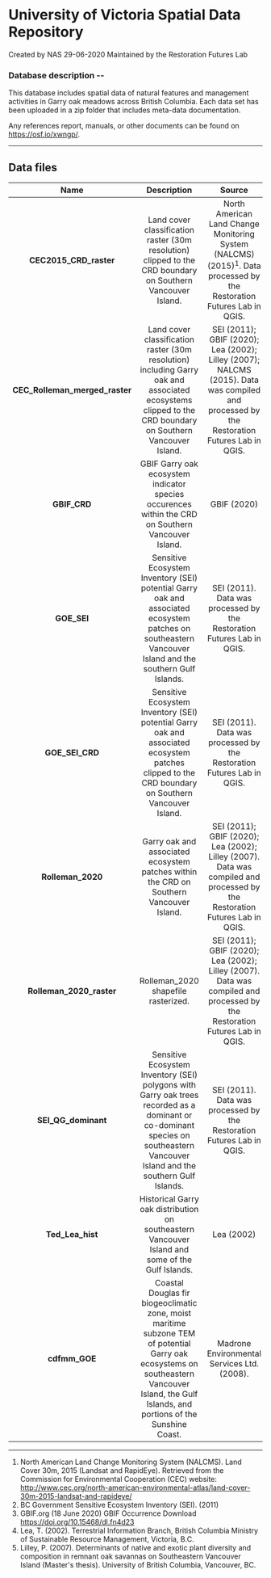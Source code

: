 # University of Victoria Spatial Data Repository

Created by NAS 29-06-2020
Maintained by the Restoration Futures Lab

### Database description --

This database includes spatial data of natural features and management activities in Garry oak meadows across British Columbia. Each data set has been uploaded in a zip folder that includes meta-data documentation.

Any references report, manuals, or other documents can be found on https://osf.io/xwngp/. 
*** 

## Data files

| Name | Description | Source | Extensions |
| :---: | :---: | :---: | :--- |
| <b>CEC2015_CRD_raster</b> | Land cover classification raster (30m resolution) clipped to the CRD boundary on Southern Vancouver Island. | North American Land Change Monitoring System (NALCMS)(2015)<sup>1</sup>. Data processed by the Restoration Futures Lab in QGIS. | pdf, zip |
| <b>CEC_Rolleman_merged_raster<b> | Land cover classification raster (30m resolution) including Garry oak and associated ecosystems clipped to the CRD boundary on Southern Vancouver Island. | SEI (2011); GBIF (2020); Lea (2002); Lilley (2007); NALCMS (2015). Data was compiled and processed by the Restoration Futures Lab in QGIS. | pdf, zip |
| <b>GBIF_CRD<b> | GBIF Garry oak ecosystem indicator species occurences within the CRD on Southern Vancouver Island. | GBIF (2020)| pdf, zip |
| <b>GOE_SEI<b> | Sensitive Ecosystem Inventory (SEI) potential Garry oak and associated ecosystem patches on southeastern Vancouver Island and the southern Gulf Islands. | SEI (2011). Data was processed by the Restoration Futures Lab in QGIS.| pdf, zip |
| <b>GOE_SEI_CRD<b> | Sensitive Ecosystem Inventory (SEI) potential Garry oak and associated ecosystem patches clipped to the CRD boundary on Southern Vancouver Island. | SEI (2011). Data was processed by the Restoration Futures Lab in QGIS. | pdf, zip |
| <b>Rolleman_2020<b> | Garry oak and associated ecosystem patches within the CRD on Southern Vancouver Island. | SEI (2011); GBIF (2020); Lea (2002); Lilley (2007). Data was compiled and processed by the Restoration Futures Lab in QGIS. | pdf, zip |
| <b>Rolleman_2020_raster<b> | Rolleman_2020 shapefile rasterized. | SEI (2011); GBIF (2020); Lea (2002); Lilley (2007). Data was compiled and processed by the Restoration Futures Lab in QGIS. | pdf, zip |
| <b>SEI_QG_dominant<b> | Sensitive Ecosystem Inventory (SEI) polygons with Garry oak trees recorded as a dominant or co-dominant species on southeastern Vancouver Island and the southern Gulf Islands. | SEI (2011). Data was processed by the Restoration Futures Lab in QGIS.| pdf, zip |
| <b>Ted_Lea_hist<b> | Historical Garry oak distribution on southeastern Vancouver Island and some of the Gulf Islands. | Lea (2002) | pdf, zip |
| <b>cdfmm_GOE<b> | Coastal Douglas fir biogeoclimatic zone, moist maritime subzone TEM of potential Garry oak ecosystems on southeastern Vancouver Island, the Gulf Islands, and portions of the Sunshine Coast. | Madrone Environmental Services Ltd. (2008). | pdf, zip |
*** 
1. North American Land Change Monitoring System (NALCMS). Land Cover 30m, 2015 (Landsat and RapidEye). Retrieved from the Commission for Environmental Cooperation (CEC) website: http://www.cec.org/north-american-environmental-atlas/land-cover-30m-2015-landsat-and-rapideye/
2. BC Government Sensitive Ecosystem Inventory (SEI). (2011)
3. GBIF.org (18 June 2020) GBIF Occurrence Download https://doi.org/10.15468/dl.fn4d23
4. Lea, T. (2002). Terrestrial Information Branch, British Columbia Ministry of Sustainable Resource Management, Victoria, B.C.
5. Lilley, P. (2007). Determinants of native and exotic plant diversity and composition in remnant oak savannas on Southeastern Vancouver Island (Master's thesis). University of British Columbia, Vancouver, BC.

